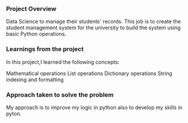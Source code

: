 ### Project Overview

 Data Science to manage their students' records. This  job is to create the student management system for the university to build the system using basic Python operations.


### Learnings from the project

 In this project,I learned the following concepts:

Mathematical operations
List operations
Dictionary operations
String indexing and formatting


### Approach taken to solve the problem

 My approach is to improve my logic in python also to develop my skills in pyton.


